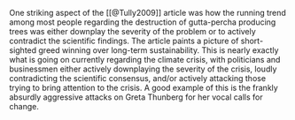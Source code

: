 One striking aspect of the [[@Tully2009]] article was how the running trend among most people regarding the destruction of gutta-percha producing trees was either downplay the severity of the problem or to actively contradict the scientific findings. The article paints a picture of short-sighted greed winning over long-term sustainability. This is nearly exactly what is going on currently regarding the climate crisis, with politicians and businessmen either actively downplaying the severity of the crisis, loudly contradicting the scientific consensus, and/or actively attacking those trying to bring attention to the crisis. A good example of this is the frankly absurdly aggressive attacks on Greta Thunberg for her vocal calls for change.